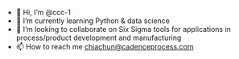 - 👋 Hi, I’m @ccc-1  
- 🌱 I’m currently learning Python & data science
- 💞️ I’m looking to collaborate on Six Sigma tools for applications in process/product development and manufacturing
- 📫 How to reach me chiachun@cadenceprocess.com

<!---
ccc-1/ccc-1 is a ✨ special ✨ repository because its `README.md` (this file) appears on your GitHub profile.
You can click the Preview link to take a look at your changes.
--->
